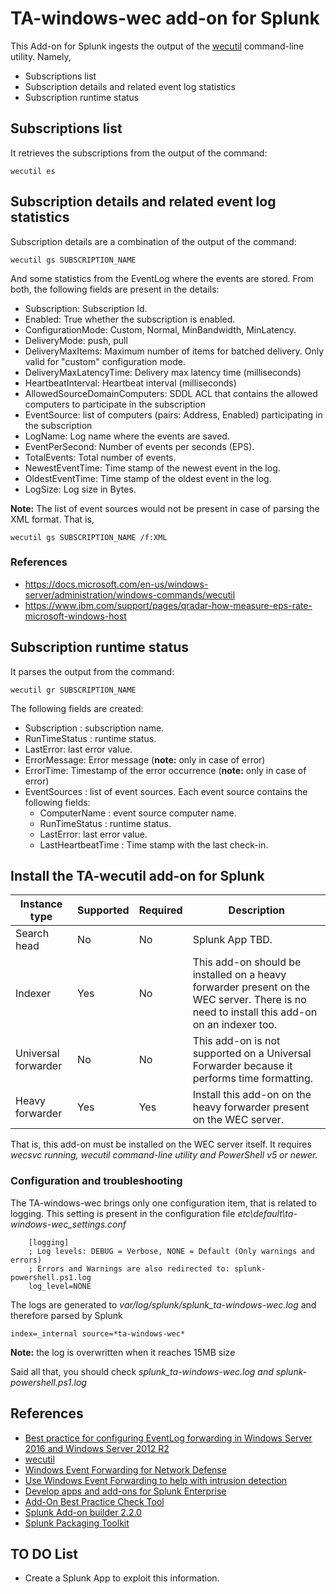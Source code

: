# TA-windows-wec add-on for Splunk

This Add-on for Splunk ingests the output of the [wecutil](https://docs.microsoft.com/en-us/windows-server/administration/windows-commands/wecutil) command-line utility. Namely,

- Subscriptions list
- Subscription details and related event log statistics
- Subscription runtime status

## Subscriptions list

It retrieves the subscriptions from the output of the command:

```
wecutil es
```

## Subscription details and related event log statistics

Subscription details are a combination of the output of the command:

```
wecutil gs SUBSCRIPTION_NAME
```

And some statistics from the EventLog where the events are stored. From both, the following fields are present in the details:

- Subscription: Subscription Id.
- Enabled: True whether the subscription is enabled.
- ConfigurationMode: Custom, Normal, MinBandwidth, MinLatency.
- DeliveryMode: push, pull
- DeliveryMaxItems: Maximum number of items for batched delivery. Only valid for "custom" configuration mode.   
- DeliveryMaxLatencyTime: Delivery max latency time (milliseconds)
- HeartbeatInterval: Heartbeat interval (milliseconds)
- AllowedSourceDomainComputers: SDDL ACL that contains the allowed computers to participate in the subscription
- EventSource: list of computers (pairs: Address, Enabled) participating in the subscription
- LogName: Log name where the events are saved.
- EventPerSecond: Number of events per seconds (EPS).
- TotalEvents: Total number of events.
- NewestEventTime: Time stamp of the newest event in the log.
- OldestEventTime: Time stamp of the oldest event in the log.
- LogSize: Log size in Bytes.

**Note:** The list of event sources would not be present in case of parsing the XML format. That is,

```
wecutil gs SUBSCRIPTION_NAME /f:XML
```

### References

- <https://docs.microsoft.com/en-us/windows-server/administration/windows-commands/wecutil>
- <https://www.ibm.com/support/pages/qradar-how-measure-eps-rate-microsoft-windows-host>

## Subscription runtime status

It parses the output from the command:

```
wecutil gr SUBSCRIPTION_NAME
```

The following fields are created:

- Subscription : subscription name.
- RunTimeStatus : runtime status.
- LastError: last error value.
- ErrorMessage: Error message (**note:** only in case of error)
- ErrorTime: Timestamp of the error occurrence (**note:** only in case of error)
- EventSources : list of event sources. Each event source contains the following fields: 
    - ComputerName : event source computer name.
    - RunTimeStatus : runtime status.
    - LastError: last error value.
    - LastHeartbeatTime : Time stamp with the last check-in.

## Install the TA-wecutil add-on for Splunk

| Instance type | Supported | Required | Description
|---------------|-----------|----------|------------
| Search head   | No       | No      | Splunk App TBD.
| Indexer       | Yes       | No       | This add-on should be installed on a heavy forwarder present on the WEC server. There is no need to install this add-on on an indexer too.
| Universal forwarder | No       | No       | This add-on is not supported on a Universal Forwarder because it performs time formatting.
| Heavy forwarder     | Yes       | Yes       | Install this add-on on the heavy forwarder present on the WEC server.

That is, this add-on must be installed on the WEC server itself. It requires *wecsvc running, wecutil command-line utility and PowerShell v5 or newer.*

### Configuration and troubleshooting

The TA-windows-wec brings only one configuration item, that is related to logging. This setting is present in the configuration file *etc\default\ta-windows-wec_settings.conf*

```
    [logging]
    ; Log levels: DEBUG = Verbose, NONE = Default (Only warnings and errors)
    ; Errors and Warnings are also redirected to: splunk-powershell.ps1.log
    log_level=NONE   
```

The logs are generated to *var/log/splunk/splunk_ta-windows-wec.log* and therefore parsed by Splunk

```
index=_internal source=*ta-windows-wec*
```
**Note:** the log is overwritten when it reaches 15MB size

Said all that, you should check *splunk_ta-windows-wec.log and splunk-powershell.ps1.log*

## References

- [Best practice for configuring EventLog forwarding in Windows Server 2016 and Windows Server 2012 R2](https://support.microsoft.com/en-us/help/4494356/best-practice-eventlog-forwarding-performance)
- [wecutil](https://docs.microsoft.com/en-us/windows-server/administration/windows-commands/wecutil)
- [Windows Event Forwarding for Network Defense](https://medium.com/palantir/windows-event-forwarding-for-network-defense-cb208d5ff86f)
- [Use Windows Event Forwarding to help with intrusion detection](https://docs.microsoft.com/en-us/windows/security/threat-protection/use-windows-event-forwarding-to-assist-in-intrusion-detection)
- [Develop apps and add-ons for Splunk Enterprise](https://dev.splunk.com/enterprise/docs/developapps)
- [Add-On Best Practice Check Tool](https://conf.splunk.com/session/2015/conf2015_JCoates-BWooden_Splunk_Community_Theatre_AddonBestPracticeCheck.pdf)
- [Splunk Add-on builder 2.2.0](https://docs.splunk.com/Documentation/AddonBuilder/2.2.0/UserGuide/UseTheApp)
- [Splunk Packaging Toolkit](https://dev.splunk.com/enterprise/docs/releaseapps/packagingtoolkit/installpkgtoolkit)

## TO DO List

- Create a Splunk App to exploit this information.
